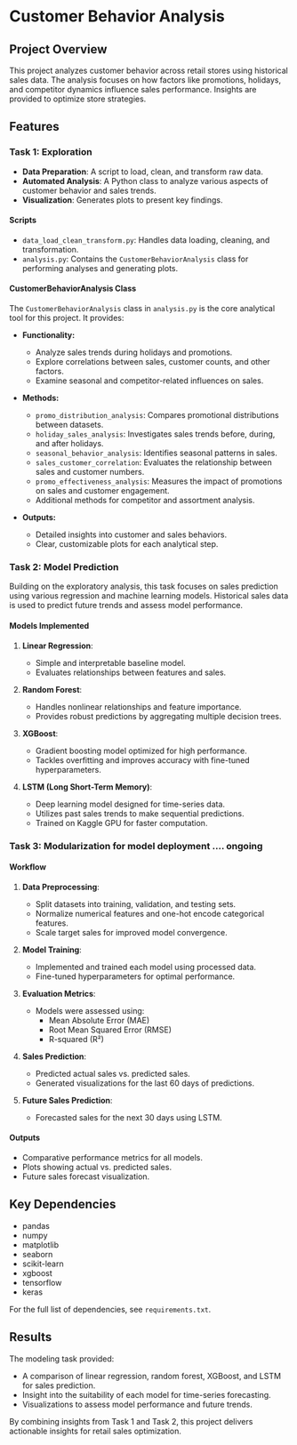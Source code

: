 # Customer Behavior Analysis

## Project Overview

This project analyzes customer behavior across retail stores using historical sales data. The analysis focuses on how factors like promotions, holidays, and competitor dynamics influence sales performance. Insights are provided to optimize store strategies.

## Features

### Task 1: Exploration

- **Data Preparation**: A script to load, clean, and transform raw data.
- **Automated Analysis**: A Python class to analyze various aspects of customer behavior and sales trends.
- **Visualization**: Generates plots to present key findings.

#### Scripts

- `data_load_clean_transform.py`: Handles data loading, cleaning, and transformation.
- `analysis.py`: Contains the `CustomerBehaviorAnalysis` class for performing analyses and generating plots.

#### CustomerBehaviorAnalysis Class
The `CustomerBehaviorAnalysis` class in `analysis.py` is the core analytical tool for this project. It provides:

- **Functionality:**
  - Analyze sales trends during holidays and promotions.
  - Explore correlations between sales, customer counts, and other factors.
  - Examine seasonal and competitor-related influences on sales.

- **Methods:**
  - `promo_distribution_analysis`: Compares promotional distributions between datasets.
  - `holiday_sales_analysis`: Investigates sales trends before, during, and after holidays.
  - `seasonal_behavior_analysis`: Identifies seasonal patterns in sales.
  - `sales_customer_correlation`: Evaluates the relationship between sales and customer numbers.
  - `promo_effectiveness_analysis`: Measures the impact of promotions on sales and customer engagement.
  - Additional methods for competitor and assortment analysis.

- **Outputs:**
  - Detailed insights into customer and sales behaviors.
  - Clear, customizable plots for each analytical step.

### Task 2: Model Prediction

Building on the exploratory analysis, this task focuses on sales prediction using various regression and machine learning models. Historical sales data is used to predict future trends and assess model performance.

#### Models Implemented

1. **Linear Regression**:
   - Simple and interpretable baseline model.
   - Evaluates relationships between features and sales.

2. **Random Forest**:
   - Handles nonlinear relationships and feature importance.
   - Provides robust predictions by aggregating multiple decision trees.

3. **XGBoost**:
   - Gradient boosting model optimized for high performance.
   - Tackles overfitting and improves accuracy with fine-tuned hyperparameters.

4. **LSTM (Long Short-Term Memory)**:
   - Deep learning model designed for time-series data.
   - Utilizes past sales trends to make sequential predictions.
   - Trained on Kaggle GPU for faster computation.

### Task 3: Modularization for model deployment .... ongoing

#### Workflow

1. **Data Preprocessing**:
   - Split datasets into training, validation, and testing sets.
   - Normalize numerical features and one-hot encode categorical features.
   - Scale target sales for improved model convergence.

2. **Model Training**:
   - Implemented and trained each model using processed data.
   - Fine-tuned hyperparameters for optimal performance.

3. **Evaluation Metrics**:
   - Models were assessed using:
     - Mean Absolute Error (MAE)
     - Root Mean Squared Error (RMSE)
     - R-squared (R²)

4. **Sales Prediction**:
   - Predicted actual sales vs. predicted sales.
   - Generated visualizations for the last 60 days of predictions.

5. **Future Sales Prediction**:
   - Forecasted sales for the next 30 days using LSTM.

#### Outputs

- Comparative performance metrics for all models.
- Plots showing actual vs. predicted sales.
- Future sales forecast visualization.

## Key Dependencies

- pandas
- numpy
- matplotlib
- seaborn
- scikit-learn
- xgboost
- tensorflow
- keras

For the full list of dependencies, see `requirements.txt`.

## Results

The modeling task provided:

- A comparison of linear regression, random forest, XGBoost, and LSTM for sales prediction.
- Insight into the suitability of each model for time-series forecasting.
- Visualizations to assess model performance and future trends.

By combining insights from Task 1 and Task 2, this project delivers actionable insights for retail sales optimization.

